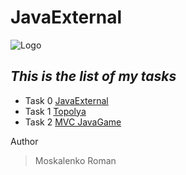 #      JavaExternal
![Logo](https://scontent.fiev13-1.fna.fbcdn.net/v/t1.0-9/70165106_860732564321975_4740862644527824896_n.jpg?_nc_cat=101&_nc_ohc=Rxh8_u4TMZUAX_qwRQC&_nc_ht=scontent.fiev13-1.fna&oh=a4a9a65634a44a0aed636c1b20c1a954&oe=5EC77E0B)
## *This is the list of my tasks*
- Task 0 [JavaExternal](https://github.com/Roma17072/JavaExternal)
- Task 1 [Topolya](github.com/Roma17072/JavaExternal02)
- Task 2 [MVC JavaGame]()



Author
> Moskalenko Roman
